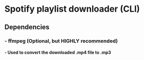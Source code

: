 # Spotify playlist downloader (CLI)

## Dependencies
### - ffmpeg (Optional, but HIGHLY recommended)
#### - Used to convert the downloaded .mp4 file to .mp3
